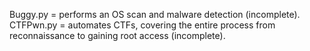 Buggy.py = performs an OS scan and malware detection (incomplete).
CTFPwn.py = automates CTFs, covering the entire process from reconnaissance to gaining root access (incomplete).
